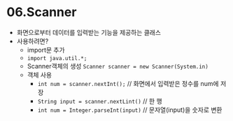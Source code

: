 # 06.Scanner

- 화면으로부터 데이터를 입력받는 기능을 제공하는 클래스
- 사용하려면?
  - import문 추가
  - `import java.util.*;`
  - Scanner객체의 생성 `Scanner scanner = new Scanner(System.in)`
  - 객체 사용
    -  `int num = scanner.nextInt();` // 화면에서 입력받은 정수를 num에 저장
    - `String input = scanner.nextLint()` // 한 행
    - `int num = Integer.parseInt(input)` // 문자열(input)을 숫자로 변환




